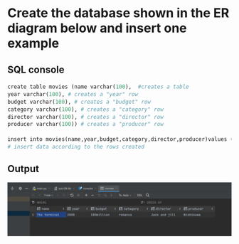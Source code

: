 # Create the database shown in the ER diagram below and insert one example

## SQL console

```.py
create table movies (name varchar(100),  #creates a table
year varchar(100), # creates a "year" row
budget varchar(100), # creates a "budget" row
category varchar(100), # creates a "category" row
director varchar(100), # creates a "director" row
producer varchar(100)) # creates a "producer" row

insert into movies(name,year,budget,category,director,producer)values ("The terminal","2008","100million","romance","Jack and jill","Nishikawa")
# insert data according to the rows created
```

## Output
![](quiz38out.png)
